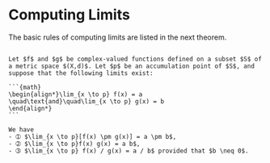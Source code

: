 # Computing Limits

The basic rules of computing limits are listed in the next theorem.


````{prf:theorem}

Let $f$ and $g$ be complex-valued functions defined on a subset $S$ of a metric space $(X,d)$. Let $p$ be an accumulation point of $S$, and suppose that the following limits exist:

```{math}
\begin{align*}\lim_{x \to p} f(x) = a
\quad\text{and}\quad\lim_{x \to p} g(x) = b
\end{align*}
```

We have
- ➀ $\lim_{x \to p}[f(x) \pm g(x)] = a \pm b$,
- ➁ $\lim_{x \to p}f(x) g(x) = a b$,
- ➂ $\lim_{x \to p} f(x) / g(x) = a / b$ provided that $b \neq 0$.

````
